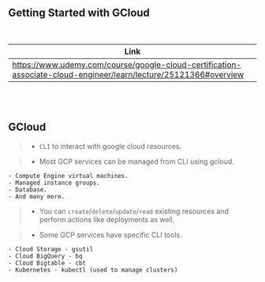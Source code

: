 ## Getting Started with GCloud

<br />

| Link |
| ---- |
| https://www.udemy.com/course/google-cloud-certification-associate-cloud-engineer/learn/lecture/25121366#overview |

<br />
<br />



## GCloud

> - `CLI` to interact with google cloud resources.

> - Most GCP services can be managed from CLI using gcloud.

```plsintext
- Compute Engine virtual machines.
- Managed instance groups.
- Database.
- And many more.
```

> - You can `create`/`delete`/`update`/`read` existing resources and <br />
    perform actions like deployments as well.

> - Some GCP services have specific CLI tools.

```plaintext
- Cloud Storage - gsutil
- Cloud BigQuery - bq
- Cloud Bigtable - cbt
- Kubernetes - kubectl (used to manage clusters)
```
